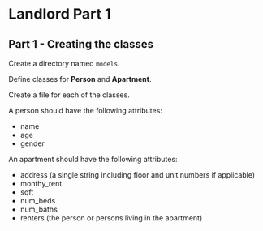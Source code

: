 # Landlord Part 1

## Part 1 - Creating the classes

Create a directory named `models`.

Define classes for __Person__ and __Apartment__.

Create a file for each of the classes.

A person should have the following attributes:

* name
* age
* gender

An apartment should have the following attributes:

* address (a single string including floor and unit numbers if applicable)
* monthy_rent
* sqft
* num_beds
* num_baths
* renters (the person or persons living in the apartment)
